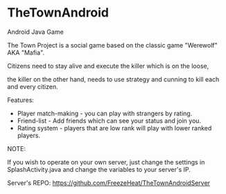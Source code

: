 # TheTownAndroid
Android Java Game

The Town Project is a social game based on the classic game "Werewolf" AKA "Mafia".

Citizens need to stay alive and execute the killer which is on the loose,

the killer on the other hand, needs to use strategy and cunning to kill each and every citizen. 


Features:
* Player match-making - you can play with strangers by rating.
* Friend-list - Add friends which can see your status and join you.
* Rating system - players that are low rank will play with lower ranked players.


NOTE:

If you wish to operate on your own server, just change the settings in SplashActivity.java and change the variables to your server's IP.

Server's REPO: https://github.com/FreezeHeat/TheTownAndroidServer
